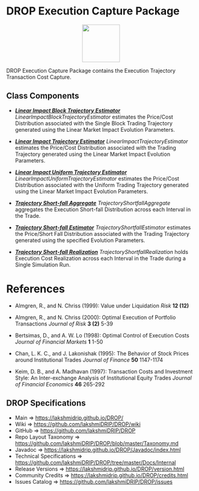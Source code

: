 # DROP Execution Capture Package

<p align="center"><img src="https://github.com/lakshmiDRIP/DROP/blob/master/DRIP_Logo.gif?raw=true" width="100"></p>

DROP Execution Capture Package contains the Execution Trajectory Transaction Cost Capture.


## Class Components

 * [***Linear Impact Block Trajectory Estimator***](https://github.com/lakshmiDRIP/DROP/tree/master/src/main/java/org/drip/execution/capture/LinearImpactBlockTrajectoryEstimator.java)
 <i>LinearImpactBlockTrajectoryEstimator</i> estimates the Price/Cost Distribution associated with the Single
 Block Trading Trajectory generated using the Linear Market Impact Evolution Parameters.

 * [***Linear Impact Trajectory Estimator***](https://github.com/lakshmiDRIP/DROP/tree/master/src/main/java/org/drip/execution/capture/LinearImpactTrajectoryEstimator.java)
 <i>LinearImpactTrajectoryEstimator</i> estimates the Price/Cost Distribution associated with the Trading
 Trajectory generated using the Linear Market Impact Evolution Parameters.

 * [***Linear Impact Uniform Trajectory Estimator***](https://github.com/lakshmiDRIP/DROP/tree/master/src/main/java/org/drip/execution/capture/LinearImpactUniformTrajectoryEstimator.java)
 <i>LinearImpactUniformTrajectoryEstimator</i> estimates the Price/Cost Distribution associated with the
 Uniform Trading Trajectory generated using the Linear Market Impact Evolution Parameters.

 * [***Trajectory Short-fall Aggregate***](https://github.com/lakshmiDRIP/DROP/tree/master/src/main/java/org/drip/execution/capture/TrajectoryShortfallAggregate.java)
 <i>TrajectoryShortfallAggregate</i> aggregates the  Execution Short-fall Distribution across each Interval
 in the Trade.

 * [***Trajectory Short-fall Estimator***](https://github.com/lakshmiDRIP/DROP/tree/master/src/main/java/org/drip/execution/capture/TrajectoryShortfallEstimator.java)
 <i>TrajectoryShortfallEstimator</i> estimates the Price/Short Fall Distribution associated with the Trading
 Trajectory generated using the specified Evolution Parameters.

 * [***Trajectory Short-fall Realization***](https://github.com/lakshmiDRIP/DROP/tree/master/src/main/java/org/drip/execution/capture/TrajectoryShortfallRealization.java)
 <i>TrajectoryShortfallRealization</i> holds Execution Cost Realization across each Interval in the Trade
 during a Single Simulation Run.


# References

 * Almgren, R., and N. Chriss (1999): Value under Liquidation <i>Risk</i> <b>12 (12)</b>

 * Almgren, R., and N. Chriss (2000): Optimal Execution of Portfolio Transactions <i>Journal of Risk</i> <b>3
 	(2)</b> 5-39

 * Bertsimas, D., and A. W. Lo (1998): Optimal Control of Execution Costs <i>Journal of Financial Markets</i>
 	<b>1</b> 1-50

 * Chan, L. K. C., and J. Lakonishak (1995): The Behavior of Stock Prices around Institutional Trades
 	<i>Journal of Finance</i> <b>50</b> 1147-1174

 * Keim, D. B., and A. Madhavan (1997): Transaction Costs and Investment Style: An Inter-exchange Analysis of
 	Institutional Equity Trades <i>Journal of Financial Economics</i> <b>46</b> 265-292


## DROP Specifications

 * Main                     => https://lakshmidrip.github.io/DROP/
 * Wiki                     => https://github.com/lakshmiDRIP/DROP/wiki
 * GitHub                   => https://github.com/lakshmiDRIP/DROP
 * Repo Layout Taxonomy     => https://github.com/lakshmiDRIP/DROP/blob/master/Taxonomy.md
 * Javadoc                  => https://lakshmidrip.github.io/DROP/Javadoc/index.html
 * Technical Specifications => https://github.com/lakshmiDRIP/DROP/tree/master/Docs/Internal
 * Release Versions         => https://lakshmidrip.github.io/DROP/version.html
 * Community Credits        => https://lakshmidrip.github.io/DROP/credits.html
 * Issues Catalog           => https://github.com/lakshmiDRIP/DROP/issues
